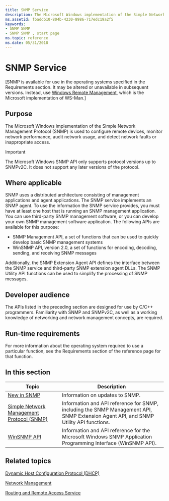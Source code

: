 ```yaml
---
title: SNMP Service
description: The Microsoft Windows implementation of the Simple Network Management Protocol (SNMP) is used to configure remote devices, monitor network performance, audit network usage, and detect network faults or inappropriate access.Important The Microsoft Windows SNMP API only supports protocol versions up to SNMPv2C. It does not support any later versions of the protocol.
ms.assetid: fbaddb10-804b-4230-8986-717edc19a2f5
keywords:
- SNMP SNMP
- SNMP SNMP , start page
ms.topic: reference
ms.date: 05/31/2018
---
```


# SNMP Service

\[SNMP is available for use in the operating systems specified in the Requirements section. It may be altered or unavailable in subsequent versions. Instead, use [Windows Remote Management](/windows/desktop/WinRM/portal), which is the Microsoft implementation of WS-Man.\]

## Purpose

The Microsoft Windows implementation of the Simple Network Management Protocol (SNMP) is used to configure remote devices, monitor network performance, audit network usage, and detect network faults or inappropriate access.

> [!IMPORTANT]
> The Microsoft Windows SNMP API only supports protocol versions up to SNMPv2C. It does not support any later versions of the protocol.

 

## Where applicable

SNMP uses a distributed architecture consisting of management applications and agent applications. The SNMP service implements an SNMP agent. To use the information the SNMP service provides, you must have at least one host that is running an SNMP management application. You can use third-party SNMP management software, or you can develop your own SNMP management software application. The following APIs are available for this purpose:

-   SNMP Management API, a set of functions that can be used to quickly develop basic SNMP management systems
-   WinSNMP API, version 2.0, a set of functions for encoding, decoding, sending, and receiving SNMP messages

Additionally, the SNMP Extension Agent API defines the interface between the SNMP service and third-party SNMP extension agent DLLs. The SNMP Utility API functions can be used to simplify the processing of SNMP messages.

## Developer audience

The APIs listed in the preceding section are designed for use by C/C++ programmers. Familiarity with SNMP and SNMPv2C, as well as a working knowledge of networking and network management concepts, are required.

## Run-time requirements

For more information about the operating system required to use a particular function, see the Requirements section of the reference page for that function.

## In this section



| Topic                                                                                                | Description                                                                                                                                     |
|------------------------------------------------------------------------------------------------------|-------------------------------------------------------------------------------------------------------------------------------------------------|
| [New in SNMP](new-in-snmp.md)<br/>                                                            | Information on updates to SNMP.<br/>                                                                                                      |
| [Simple Network Management Protocol (SNMP)](simple-network-management-protocol-snmp-.md)<br/> | Information and API reference for SNMP, including the SNMP Management API, SNMP Extension Agent API, and SNMP Utility API functions.<br/> |
| [WinSNMP API](snmp-reference.md)<br/>                                                         | Information and API reference for the Microsoft Windows SNMP Application Programming Interface (WinSNMP API). <br/>                       |



 

## Related topics

<dl> <dt>

[Dynamic Host Configuration Protocol (DHCP)](/previous-versions/windows/desktop/dhcp/dhcp-start-page)
</dt> <dt>

[Network Management](/windows/desktop/NetMgmt/network-management)
</dt> <dt>

[Routing and Remote Access Service](/windows/desktop/RRAS/portal)
</dt> </dl>

 

